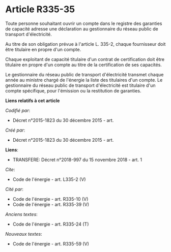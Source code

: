 # Article R335-35

Toute personne souhaitant ouvrir un compte dans le registre des garanties de capacité adresse une déclaration au gestionnaire
du réseau public de transport d'électricité. 

Au titre de son obligation prévue à l'article L. 335-2, chaque fournisseur doit être titulaire en propre d'un compte. 

Chaque exploitant de capacité titulaire d'un contrat de certification doit être titulaire en propre d'un compte au titre de
la certification de ses capacités. 

Le gestionnaire du réseau public de transport d'électricité transmet chaque année au ministre chargé de l'énergie la liste
des titulaires d'un compte. Le gestionnaire du réseau public de transport d'électricité est titulaire d'un compte spécifique,
pour l'émission ou la restitution de garanties.

**Liens relatifs à cet article**

_Codifié par_:

  - Décret n°2015-1823 du 30 décembre 2015 - art.

_Créé par_:

  - Décret n°2015-1823 du 30 décembre 2015 - art.

**Liens**:

  - TRANSFERE: Décret n°2018-997 du 15 novembre 2018 - art. 1

_Cite_:

  - Code de l'énergie - art. L335-2 (V)

_Cité par_:

  - Code de l'énergie - art. R335-10 (V)
  - Code de l'énergie - art. R335-39 (V)

_Anciens textes_:

  - Code de l'énergie - art. R335-24 (T)

_Nouveaux textes_:

  - Code de l'énergie - art. R335-59 (V)
